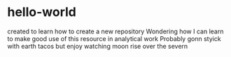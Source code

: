 # hello-world
created to learn how to create a new repository
Wondering how I can learn to make good use of this resource in analytical work
Probably gonn styick with earth tacos but enjoy watching moon rise over the severn
